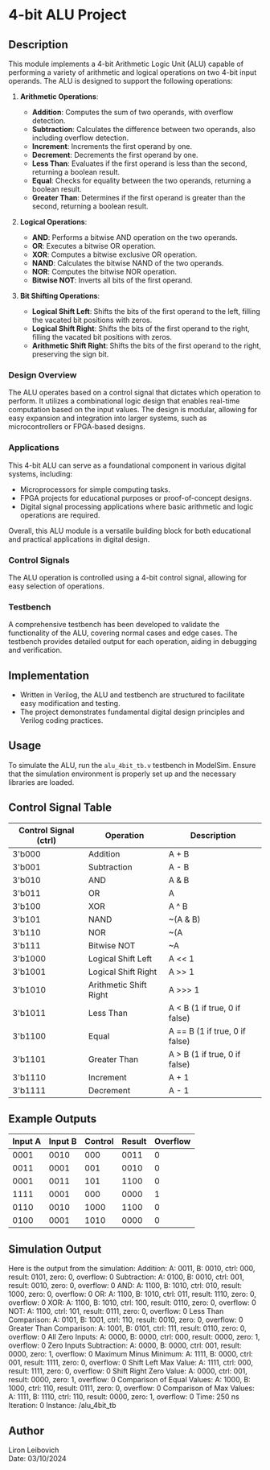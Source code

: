 # 4-bit ALU Project

## Description

This module implements a 4-bit Arithmetic Logic Unit (ALU) capable of performing a variety of arithmetic and logical operations on two 4-bit input operands. The ALU is designed to support the following operations:

1. **Arithmetic Operations**:
   - **Addition**: Computes the sum of two operands, with overflow detection.
   - **Subtraction**: Calculates the difference between two operands, also including overflow detection.
   - **Increment**: Increments the first operand by one.
   - **Decrement**: Decrements the first operand by one.
   - **Less Than**: Evaluates if the first operand is less than the second, returning a boolean result.
   - **Equal**: Checks for equality between the two operands, returning a boolean result.
   - **Greater Than**: Determines if the first operand is greater than the second, returning a boolean result.

2. **Logical Operations**:
   - **AND**: Performs a bitwise AND operation on the two operands.
   - **OR**: Executes a bitwise OR operation.
   - **XOR**: Computes a bitwise exclusive OR operation.
   - **NAND**: Calculates the bitwise NAND of the two operands.
   - **NOR**: Computes the bitwise NOR operation.
   - **Bitwise NOT**: Inverts all bits of the first operand.

3. **Bit Shifting Operations**:
   - **Logical Shift Left**: Shifts the bits of the first operand to the left, filling the vacated bit positions with zeros.
   - **Logical Shift Right**: Shifts the bits of the first operand to the right, filling the vacated bit positions with zeros.
   - **Arithmetic Shift Right**: Shifts the bits of the first operand to the right, preserving the sign bit.

### Design Overview

The ALU operates based on a control signal that dictates which operation to perform. It utilizes a combinational logic design that enables real-time computation based on the input values. The design is modular, allowing for easy expansion and integration into larger systems, such as microcontrollers or FPGA-based designs.

### Applications

This 4-bit ALU can serve as a foundational component in various digital systems, including:
- Microprocessors for simple computing tasks.
- FPGA projects for educational purposes or proof-of-concept designs.
- Digital signal processing applications where basic arithmetic and logic operations are required.

Overall, this ALU module is a versatile building block for both educational and practical applications in digital design.

### Control Signals
The ALU operation is controlled using a 4-bit control signal, allowing for easy selection of operations.

### Testbench
A comprehensive testbench has been developed to validate the functionality of the ALU, covering normal cases and edge cases. The testbench provides detailed output for each operation, aiding in debugging and verification.

## Implementation
- Written in Verilog, the ALU and testbench are structured to facilitate easy modification and testing. 
- The project demonstrates fundamental digital design principles and Verilog coding practices.

## Usage
To simulate the ALU, run the `alu_4bit_tb.v` testbench in ModelSim. Ensure that the simulation environment is properly set up and the necessary libraries are loaded.

## Control Signal Table
| Control Signal (ctrl) | Operation          | Description                                   |
|-----------------------|--------------------|-----------------------------------------------|
| 3'b000                | Addition           | A + B                                         |
| 3'b001                | Subtraction        | A - B                                         |
| 3'b010                | AND                | A & B                                        |
| 3'b011                | OR                 | A | B                                        |
| 3'b100                | XOR                | A ^ B                                        |
| 3'b101                | NAND               | ~(A & B)                                     |
| 3'b110                | NOR                | ~(A | B)                                     |
| 3'b111                | Bitwise NOT        | ~A                                           |
| 3'b1000               | Logical Shift Left | A << 1                                       |
| 3'b1001               | Logical Shift Right| A >> 1                                       |
| 3'b1010               | Arithmetic Shift Right | A >>> 1                                   |
| 3'b1011               | Less Than          | A < B (1 if true, 0 if false)               |
| 3'b1100               | Equal              | A == B (1 if true, 0 if false)              |
| 3'b1101               | Greater Than       | A > B (1 if true, 0 if false)               |
| 3'b1110               | Increment          | A + 1                                        |
| 3'b1111               | Decrement          | A - 1                                        |

## Example Outputs
| Input A | Input B | Control | Result | Overflow |
|---------|---------|---------|--------|----------|
| 0001   | 0010   | 000     | 0011   | 0        |
| 0011   | 0001   | 001     | 0010   | 0        |
| 0001   | 0011   | 101     | 1100   | 0        |
| 1111   | 0001   | 000     | 0000   | 1        |  // Overflow example
| 0110   | 0010   | 1000   | 1100   | 0        |  // Logical Shift Left
| 0100   | 0001   | 1010   | 0000   | 0        |  // Arithmetic Shift Right

## Simulation Output

Here is the output from the simulation:
Addition: A: 0011, B: 0010, ctrl: 000, result: 0101, zero: 0, overflow: 0
Subtraction: A: 0100, B: 0010, ctrl: 001, result: 0010, zero: 0, overflow: 0
AND: A: 1100, B: 1010, ctrl: 010, result: 1000, zero: 0, overflow: 0
OR: A: 1100, B: 1010, ctrl: 011, result: 1110, zero: 0, overflow: 0
XOR: A: 1100, B: 1010, ctrl: 100, result: 0110, zero: 0, overflow: 0
NOT: A: 1100, ctrl: 101, result: 0111, zero: 0, overflow: 0
Less Than Comparison: A: 0101, B: 1001, ctrl: 110, result: 0010, zero: 0, overflow: 0
Greater Than Comparison: A: 1001, B: 0101, ctrl: 111, result: 0110, zero: 0, overflow: 0
All Zero Inputs: A: 0000, B: 0000, ctrl: 000, result: 0000, zero: 1, overflow: 0
Zero Inputs Subtraction: A: 0000, B: 0000, ctrl: 001, result: 0000, zero: 1, overflow: 0
Maximum Minus Minimum: A: 1111, B: 0000, ctrl: 001, result: 1111, zero: 0, overflow: 0
Shift Left Max Value: A: 1111, ctrl: 000, result: 1111, zero: 0, overflow: 0
Shift Right Zero Value: A: 0000, ctrl: 001, result: 0000, zero: 1, overflow: 0
Comparison of Equal Values: A: 1000, B: 1000, ctrl: 110, result: 0111, zero: 0, overflow: 0
Comparison of Max Values: A: 1111, B: 1110, ctrl: 110, result: 0000, zero: 1, overflow: 0
Time: 250 ns  Iteration: 0  Instance: /alu_4bit_tb



## Author
Liron Leibovich  
Date: 03/10/2024
